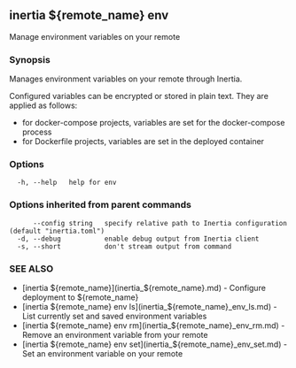 ## inertia ${remote_name} env

Manage environment variables on your remote

### Synopsis

Manages environment variables on your remote through Inertia. 
			
Configured variables can be encrypted or stored in plain text. They are applied
as follows:

- for docker-compose projects, variables are set for the docker-compose process
- for Dockerfile projects, variables are set in the deployed container


### Options

```
  -h, --help   help for env
```

### Options inherited from parent commands

```
      --config string   specify relative path to Inertia configuration (default "inertia.toml")
  -d, --debug           enable debug output from Inertia client
  -s, --short           don't stream output from command
```

### SEE ALSO

* [inertia ${remote_name}](inertia_${remote_name}.md)	 - Configure deployment to ${remote_name}
* [inertia ${remote_name} env ls](inertia_${remote_name}_env_ls.md)	 - List currently set and saved environment variables
* [inertia ${remote_name} env rm](inertia_${remote_name}_env_rm.md)	 - Remove an environment variable from your remote
* [inertia ${remote_name} env set](inertia_${remote_name}_env_set.md)	 - Set an environment variable on your remote

